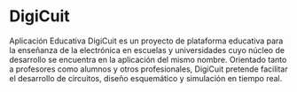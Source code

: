 # DigiCuit
Aplicación Educativa
DigiCuit es un proyecto de plataforma educativa para la enseñanza de la electrónica en escuelas y universidades cuyo núcleo de desarrollo se encuentra en la aplicación del mismo nombre. Orientado tanto a profesores como alumnos y otros profesionales, DigiCuit pretende facilitar el desarrollo de circuitos, diseño esquemático y simulación en tiempo real.

 
